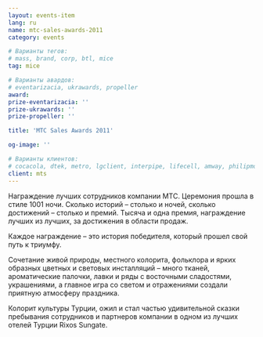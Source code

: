 ```yaml
---
layout: events-item
lang: ru
name: mtc-sales-awards-2011
category: events

# Варианты тегов:
# mass, brand, corp, btl, mice
tag: mice

# Варианты авардов:
# eventarizacia, ukrawards, propeller
award: 
prize-eventarizacia: ''
prize-ukrawards: ''
prize-propeller: ''

title: 'MTC Sales Awards 2011'

og-image: ''

# Варианты клиентов:
# cocacola, dtek, metro, lgclient, interpipe, lifecell, amway, philipmorris, olymp, maristela, udp, top, zefir, unicef, wog, sebbank, niko, nemiroff, maxim, velykakyshenia, marieclaire, chervonenkoracing, burn, altis, mts, prime, seppala, lifeclient, pekingduck,
client: mts
---
```


Награждение лучших сотрудников компании МТС. Церемония прошла в стиле 1001 ночи. Сколько историй – столько и ночей, сколько достижений – столько и премий. Тысяча и одна премия, награждение лучших из лучших, за достижения в области продаж.

Каждое награждение – это история победителя, который прошел свой путь к триумфу.

Сочетание живой природы, местного колорита, фольклора и ярких образных цветных и световых инсталляций – много тканей, ароматические палочки, лавки и ряды с восточными сладостями, украшениями, а главное  игра со светом и отражениями создали приятную атмосферу праздника.

Колорит культуры Турции, ожил и стал частью удивительной сказки пребывания сотрудников и партнеров компании в одном из лучших отелей Турции Rixos Sungate.
